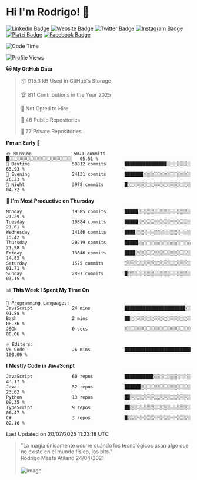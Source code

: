 # Hi I'm Rodrigo! 👋
[![Linkedin Badge](https://img.shields.io/badge/-rmaafs-blue?style=flat&logo=Linkedin&logoColor=white&link=https://www.linkedin.com/in/rmaafs/)](https://www.linkedin.com/in/rmaafs/)
[![Website Badge](https://img.shields.io/badge/-rmaafs.com-0a192f?style=flat&logo=Google-Chrome&logoColor=white&link=https://rmaafs.com)](https://rmaafs.com)
[![Twitter Badge](https://img.shields.io/badge/-@royendero-1ca0f1?style=flat&labelColor=1ca0f1&logo=twitter&logoColor=white&link=https://twitter.com/royendero)](https://twitter.com/royendero)
[![Instagram Badge](https://img.shields.io/badge/-@rmaafs-purple?style=flat&logo=instagram&logoColor=white&link=https://instagram.com/rmaafs/)](https://instagram.com/rmaafs)
[![Platzi Badge](https://img.shields.io/badge/-rmaafs-203845?style=flat&logo=Platzi&logoColor=98CA3F&link=https://platzi.com/p/rmaafs/)](https://platzi.com/p/rmaafs/)
[![Facebook Badge](https://img.shields.io/badge/-rmaafs-046CE4?style=flat&logo=Facebook&logoColor=white&link=https://www.facebook.com/rmaafs/)](https://www.facebook.com/rmaafs/)

<!--START_SECTION:waka-->
![Code Time](http://img.shields.io/badge/Code%20Time-3%2C580%20hrs%2047%20mins-blue)

![Profile Views](http://img.shields.io/badge/Profile%20Views-0-blue)

**🐱 My GitHub Data** 

> 📦 915.3 kB Used in GitHub's Storage 
 > 
> 🏆 811 Contributions in the Year 2025
 > 
> 🚫 Not Opted to Hire
 > 
> 📜 46 Public Repositories 
 > 
> 🔑 77 Private Repositories 
 > 
**I'm an Early 🐤** 

```text
🌞 Morning                5071 commits        █░░░░░░░░░░░░░░░░░░░░░░░░   05.51 % 
🌆 Daytime                58812 commits       ████████████████░░░░░░░░░   63.93 % 
🌃 Evening                24131 commits       ███████░░░░░░░░░░░░░░░░░░   26.23 % 
🌙 Night                  3978 commits        █░░░░░░░░░░░░░░░░░░░░░░░░   04.32 % 
```
📅 **I'm Most Productive on Thursday** 

```text
Monday                   19585 commits       █████░░░░░░░░░░░░░░░░░░░░   21.29 % 
Tuesday                  19884 commits       █████░░░░░░░░░░░░░░░░░░░░   21.61 % 
Wednesday                14186 commits       ████░░░░░░░░░░░░░░░░░░░░░   15.42 % 
Thursday                 20219 commits       █████░░░░░░░░░░░░░░░░░░░░   21.98 % 
Friday                   13646 commits       ████░░░░░░░░░░░░░░░░░░░░░   14.83 % 
Saturday                 1575 commits        ░░░░░░░░░░░░░░░░░░░░░░░░░   01.71 % 
Sunday                   2897 commits        █░░░░░░░░░░░░░░░░░░░░░░░░   03.15 % 
```


📊 **This Week I Spent My Time On** 

```text
💬 Programming Languages: 
JavaScript               24 mins             ███████████████████████░░   91.58 % 
Bash                     2 mins              ██░░░░░░░░░░░░░░░░░░░░░░░   08.36 % 
JSON                     0 secs              ░░░░░░░░░░░░░░░░░░░░░░░░░   00.06 % 

🔥 Editors: 
VS Code                  26 mins             █████████████████████████   100.00 % 
```

**I Mostly Code in JavaScript** 

```text
JavaScript               60 repos            ███████████░░░░░░░░░░░░░░   43.17 % 
Java                     32 repos            ██████░░░░░░░░░░░░░░░░░░░   23.02 % 
Python                   13 repos            ██░░░░░░░░░░░░░░░░░░░░░░░   09.35 % 
TypeScript               9 repos             ██░░░░░░░░░░░░░░░░░░░░░░░   06.47 % 
C#                       3 repos             █░░░░░░░░░░░░░░░░░░░░░░░░   02.16 % 
```




 Last Updated on 20/07/2025 11:23:18 UTC
<!--END_SECTION:waka-->

> "La magia únicamente ocurre cuándo los tecnológicos usan algo que no existe en el mundo físico, los bits."<br>
>  Rodrigo Maafs Atilano 24/04/2021
<br><br>
![image](https://user-images.githubusercontent.com/47652130/116024039-ff6eb680-a612-11eb-8b42-290c8922697e.png)
